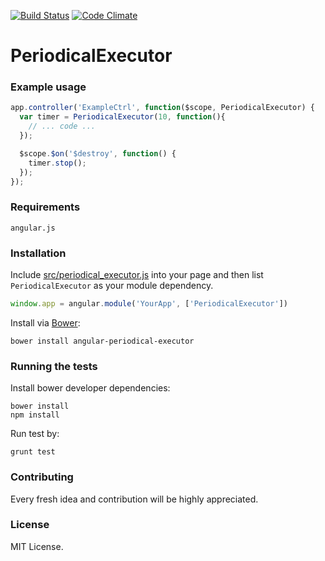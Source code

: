 [![Build Status](https://secure.travis-ci.org/RStankov/angular-periodical-executor.png)](http://travis-ci.org/RStankov/angular-periodical-executor)
[![Code Climate](https://codeclimate.com/github/RStankov/angular-periodical-executor.png)](https://codeclimate.com/github/RStankov/angular-periodical-executor)

PeriodicalExecutor
=====================

### Example usage

```js
app.controller('ExampleCtrl', function($scope, PeriodicalExecutor) {
  var timer = PeriodicalExecutor(10, function(){
    // ... code ...
  });

  $scope.$on('$destroy', function() {
    timer.stop();
  });
});
```

### Requirements

```
angular.js
```

### Installation

Include [src/periodical_executor.js](https://github.com/RStankov/angular-simple-format/blob/master/src/periodical_executor.js) into your page and then list `PeriodicalExecutor` as your module dependency.

```js
window.app = angular.module('YourApp', ['PeriodicalExecutor'])
```

Install via [Bower](http://bower.io/):

```
bower install angular-periodical-executor
```

### Running the tests

Install bower developer dependencies:

```
bower install
npm install
```

Run test by:

```
grunt test
```

### Contributing

Every fresh idea and contribution will be highly appreciated.

### License

MIT License.

